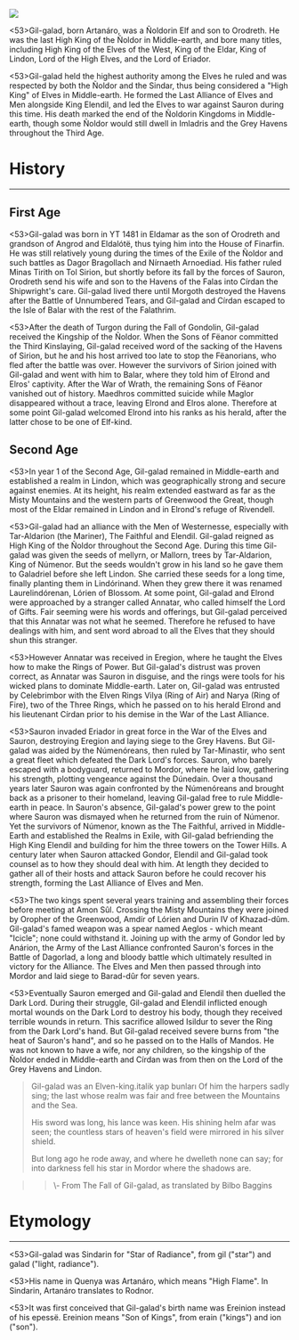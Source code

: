 ![](characters/galadriel/7.jpg)

<53>Gil-galad, born Artanáro, was a Ñoldorin Elf and son to Orodreth. He was the last High King of the Ñoldor in Middle-earth, and bore many titles, including High King of the Elves of the West, King of the Eldar, King of Lindon, Lord of the High Elves, and the Lord of Eriador.

<53>Gil-galad held the highest authority among the Elves he ruled and was respected by both the Ñoldor and the Sindar, thus being considered a "High King" of Elves in Middle-earth. He formed the Last Alliance of Elves and Men alongside King Elendil, and led the Elves to war against Sauron during this time. His death marked the end of the Ñoldorin Kingdoms in Middle-earth, though some Ñoldor would still dwell in Imladris and the Grey Havens throughout the Third Age.

# History
---

## **First Age**

<53>Gil-galad was born in YT 1481 in Eldamar as the son of Orodreth and grandson of Angrod and Eldalótë, thus tying him into the House of Finarfin. He was still relatively young during the times of the Exile of the Ñoldor and such battles as Dagor Bragollach and Nírnaeth Arnoediad. His father ruled Minas Tirith on Tol Sirion, but shortly before its fall by the forces of Sauron, Orodreth send his wife and son to the Havens of the Falas into Círdan the Shipwright's care. Gil-galad lived there until Morgoth destroyed the Havens after the Battle of Unnumbered Tears, and Gil-galad and Círdan escaped to the Isle of Balar with the rest of the Falathrim.

<53>After the death of Turgon during the Fall of Gondolin, Gil-galad received the Kingship of the Ñoldor. When the Sons of Fëanor committed the Third Kinslaying, Gil-galad received word of the sacking of the Havens of Sirion, but he and his host arrived too late to stop the Fëanorians, who fled after the battle was over. However the survivors of Sirion joined with Gil-galad and went with him to Balar, where they told him of Elrond and Elros' captivity. After the War of Wrath, the remaining Sons of Fëanor vanished out of history. Maedhros committed suicide while Maglor disappeared without a trace, leaving Elrond and Elros alone. Therefore at some point Gil-galad welcomed Elrond into his ranks as his herald, after the latter chose to be one of Elf-kind.

## **Second Age**

<53>In year 1 of the Second Age, Gil-galad remained in Middle-earth and established a realm in Lindon, which was geographically strong and secure against enemies. At its height, his realm extended eastward as far as the Misty Mountains and the western parts of Greenwood the Great, though most of the Eldar remained in Lindon and in Elrond's refuge of Rivendell.

<53>Gil-galad had an alliance with the Men of Westernesse, especially with Tar-Aldarion (the Mariner), The Faithful and Elendil. Gil-galad reigned as High King of the Ñoldor throughout the Second Age. During this time Gil-galad was given the seeds of mellyrn, or Mallorn, trees by Tar-Aldarion, King of Númenor. But the seeds wouldn't grow in his land so he gave them to Galadriel before she left Lindon. She carried these seeds for a long time, finally planting them in Lindórinand. When they grew there it was renamed Laurelindórenan, Lórien of Blossom. At some point, Gil-galad and Elrond were approached by a stranger called Annatar, who called himself the Lord of Gifts. Fair seeming were his words and offerings, but Gil-galad perceived that this Annatar was not what he seemed. Therefore he refused to have dealings with him, and sent word abroad to all the Elves that they should shun this stranger.

<53>However Annatar was received in Eregion, where he taught the Elves how to make the Rings of Power. But Gil-galad's distrust was proven correct, as Annatar was Sauron in disguise, and the rings were tools for his wicked plans to dominate Middle-earth. Later on, Gil-galad was entrusted by Celebrimbor with the Elven Rings Vilya (Ring of Air) and Narya (Ring of Fire), two of the Three Rings, which he passed on to his herald Elrond and his lieutenant Círdan prior to his demise in the War of the Last Alliance.

<53>Sauron invaded Eriador in great force in the War of the Elves and Sauron, destroying Eregion and laying siege to the Grey Havens. But Gil-galad was aided by the Númenóreans, then ruled by Tar-Minastir, who sent a great fleet which defeated the Dark Lord's forces. Sauron, who barely escaped with a bodyguard, returned to Mordor, where he laid low, gathering his strength, plotting vengeance against the Dúnedain. Over a thousand years later Sauron was again confronted by the Númenóreans and brought back as a prisoner to their homeland, leaving Gil-galad free to rule Middle-earth in peace. In Sauron's absence, Gil-galad's power grew to the point where Sauron was dismayed when he returned from the ruin of Númenor. Yet the survivors of Númenor, known as the The Faithful, arrived in Middle-Earth and established the Realms in Exile, with Gil-galad befriending the High King Elendil and building for him the three towers on the Tower Hills. A century later when Sauron attacked Gondor, Elendil and Gil-galad took counsel as to how they should deal with him. At length they decided to gather all of their hosts and attack Sauron before he could recover his strength, forming the Last Alliance of Elves and Men.

<53>The two kings spent several years training and assembling their forces before meeting at Amon Sûl. Crossing the Misty Mountains they were joined by Oropher of the Greenwood, Amdír of Lórien and Durin IV of Khazad-dûm. Gil-galad's famed weapon was a spear named Aeglos - which meant "Icicle"; none could withstand it. Joining up with the army of Gondor led by Anárion, the Army of the Last Alliance confronted Sauron's forces in the Battle of Dagorlad, a long and bloody battle which ultimately resulted in victory for the Alliance. The Elves and Men then passed through into Mordor and laid siege to Barad-dûr for seven years.

<53>Eventually Sauron emerged and Gil-galad and Elendil then duelled the Dark Lord. During their struggle, Gil-galad and Elendil inflicted enough mortal wounds on the Dark Lord to destroy his body, though they received terrible wounds in return. This sacrifice allowed Isildur to sever the Ring from the Dark Lord's hand. But Gil-galad received severe burns from "the heat of Sauron's hand", and so he passed on to the Halls of Mandos. He was not known to have a wife, nor any children, so the kingship of the Ñoldor ended in Middle-earth and Círdan was from then on the Lord of the Grey Havens and Lindon.

> Gil-galad was an Elven-king.italik yap bunları
> Of him the harpers sadly sing;
> the last whose realm was fair and free
> between the Mountains and the Sea.
>
> His sword was long, his lance was keen.
> His shining helm afar was seen;
> the countless stars of heaven's field
> were mirrored in his silver shield.
>
> But long ago he rode away,
> and where he dwelleth none can say;
> for into darkness fell his star
> in Mordor where the shadows are.

>> \\- From The Fall of Gil-galad, as translated by Bilbo Baggins

# Etymology
---

<53>Gil-galad was Sindarin for "Star of Radiance", from gil ("star") and galad ("light, radiance").

<53>His name in Quenya was Artanáro, which means "High Flame". In Sindarin, Artanáro translates to Rodnor.

<53>It was first conceived that Gil-galad's birth name was Ereinion instead of his epessë. Ereinion means "Son of Kings", from erain ("kings") and ion ("son").
